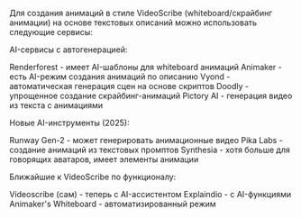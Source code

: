 Для создания анимаций в стиле VideoScribe (whiteboard/скрайбинг анимации) на основе текстовых описаний можно использовать следующие сервисы:

AI-сервисы с автогенерацией:

Renderforest - имеет AI-шаблоны для whiteboard анимаций
Animaker - есть AI-режим создания анимаций по описанию
Vyond - автоматическая генерация сцен на основе скриптов
Doodly - упрощенное создание скрайбинг-анимаций
Pictory AI - генерация видео из текста с анимациями

Новые AI-инструменты (2025):

Runway Gen-2 - может генерировать анимационные видео
Pika Labs - создание анимаций из текстовых промптов
Synthesia - хотя больше для говорящих аватаров, имеет элементы анимации

Ближайшие к VideoScribe по функционалу:

Videoscribe (сам) - теперь с AI-ассистентом
Explaindio - с AI-функциями
Animaker's Whiteboard - автоматизированный режим


